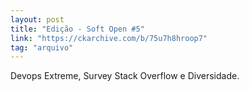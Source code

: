 ```yaml
---
layout: post
title: "Edição - Soft Open #5"
link: "https://ckarchive.com/b/75u7h8hroop7"
tag: "arquivo"
---
```


Devops Extreme, Survey Stack Overflow e Diversidade.

